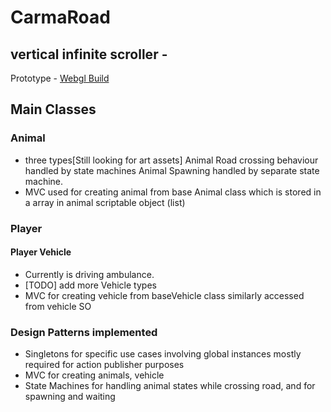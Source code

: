 # CarmaRoad
## vertical infinite scroller - 

Prototype - [Webgl Build](https://devlovex.itch.io/carmaggedon)



## Main Classes
### Animal 
-  three types[Still looking for art assets]
Animal Road crossing behaviour handled by state machines
Animal Spawning handled by separate state machine.
- MVC used for creating animal from base Animal class which is stored in a array in animal scriptable object (list)
 
### Player
#### Player Vehicle
- Currently is driving ambulance. 
- [TODO] add more Vehicle types
- MVC for creating vehicle from baseVehicle class similarly accessed from vehicle SO

### Design Patterns implemented
- Singletons for specific use cases involving global instances mostly required for action publisher purposes
- MVC for creating animals, vehicle
- State Machines for handling animal states while crossing road, and for spawning and waiting